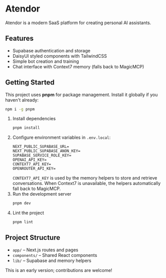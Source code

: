 # Atendor

Atendor is a modern SaaS platform for creating personal AI assistants.

## Features
- Supabase authentication and storage
- DaisyUI styled components with TailwindCSS
- Simple bot creation and training
- Chat interface with Context7 memory (falls back to MagicMCP)

## Getting Started
This project uses **pnpm** for package management. Install it globally if you
haven't already:
```bash
npm i -g pnpm
```
1. Install dependencies
   ```bash
   pnpm install
   ```
2. Configure environment variables in `.env.local`:
   ```env
   NEXT_PUBLIC_SUPABASE_URL=
   NEXT_PUBLIC_SUPABASE_ANON_KEY=
   SUPABASE_SERVICE_ROLE_KEY=
   OPENAI_API_KEY=
   CONTEXT7_API_KEY=
   OPENROUTER_API_KEY=
   ```
   `CONTEXT7_API_KEY` is used by the memory helpers to store and retrieve
   conversations. When Context7 is unavailable, the helpers automatically
   fall back to MagicMCP.
3. Run the development server
   ```bash
   pnpm dev
   ```
4. Lint the project
   ```bash
   pnpm lint
   ```

## Project Structure
- `app/` – Next.js routes and pages
- `components/` – Shared React components
- `lib/` – Supabase and memory helpers

This is an early version; contributions are welcome!
